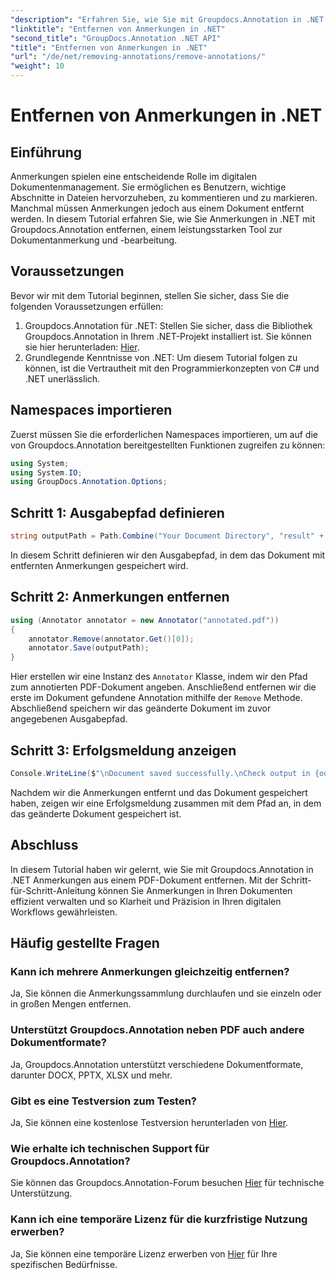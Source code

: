 ```yaml
---
"description": "Erfahren Sie, wie Sie mit Groupdocs.Annotation in .NET Anmerkungen aus PDF-Dokumenten entfernen. Vereinfachen Sie Ihren digitalen Dokumentenverwaltungsprozess."
"linktitle": "Entfernen von Anmerkungen in .NET"
"second_title": "GroupDocs.Annotation .NET API"
"title": "Entfernen von Anmerkungen in .NET"
"url": "/de/net/removing-annotations/remove-annotations/"
"weight": 10
---
```


# Entfernen von Anmerkungen in .NET

## Einführung
Anmerkungen spielen eine entscheidende Rolle im digitalen Dokumentenmanagement. Sie ermöglichen es Benutzern, wichtige Abschnitte in Dateien hervorzuheben, zu kommentieren und zu markieren. Manchmal müssen Anmerkungen jedoch aus einem Dokument entfernt werden. In diesem Tutorial erfahren Sie, wie Sie Anmerkungen in .NET mit Groupdocs.Annotation entfernen, einem leistungsstarken Tool zur Dokumentanmerkung und -bearbeitung.
## Voraussetzungen
Bevor wir mit dem Tutorial beginnen, stellen Sie sicher, dass Sie die folgenden Voraussetzungen erfüllen:
1. Groupdocs.Annotation für .NET: Stellen Sie sicher, dass die Bibliothek Groupdocs.Annotation in Ihrem .NET-Projekt installiert ist. Sie können sie hier herunterladen: [Hier](https://releases.groupdocs.com/annotation/net/).
2. Grundlegende Kenntnisse von .NET: Um diesem Tutorial folgen zu können, ist die Vertrautheit mit den Programmierkonzepten von C# und .NET unerlässlich.

## Namespaces importieren
Zuerst müssen Sie die erforderlichen Namespaces importieren, um auf die von Groupdocs.Annotation bereitgestellten Funktionen zugreifen zu können:
```csharp
using System;
using System.IO;
using GroupDocs.Annotation.Options;
```
## Schritt 1: Ausgabepfad definieren
```csharp
string outputPath = Path.Combine("Your Document Directory", "result" + Path.GetExtension("input.pdf"));
```
In diesem Schritt definieren wir den Ausgabepfad, in dem das Dokument mit entfernten Anmerkungen gespeichert wird.
## Schritt 2: Anmerkungen entfernen
```csharp
using (Annotator annotator = new Annotator("annotated.pdf"))
{
    annotator.Remove(annotator.Get()[0]);
    annotator.Save(outputPath);
}
```
Hier erstellen wir eine Instanz des `Annotator` Klasse, indem wir den Pfad zum annotierten PDF-Dokument angeben. Anschließend entfernen wir die erste im Dokument gefundene Annotation mithilfe der `Remove` Methode. Abschließend speichern wir das geänderte Dokument im zuvor angegebenen Ausgabepfad.
## Schritt 3: Erfolgsmeldung anzeigen
```csharp
Console.WriteLine($"\nDocument saved successfully.\nCheck output in {outputPath}.");
```
Nachdem wir die Anmerkungen entfernt und das Dokument gespeichert haben, zeigen wir eine Erfolgsmeldung zusammen mit dem Pfad an, in dem das geänderte Dokument gespeichert ist.

## Abschluss
In diesem Tutorial haben wir gelernt, wie Sie mit Groupdocs.Annotation in .NET Anmerkungen aus einem PDF-Dokument entfernen. Mit der Schritt-für-Schritt-Anleitung können Sie Anmerkungen in Ihren Dokumenten effizient verwalten und so Klarheit und Präzision in Ihren digitalen Workflows gewährleisten.
## Häufig gestellte Fragen
### Kann ich mehrere Anmerkungen gleichzeitig entfernen?
Ja, Sie können die Anmerkungssammlung durchlaufen und sie einzeln oder in großen Mengen entfernen.
### Unterstützt Groupdocs.Annotation neben PDF auch andere Dokumentformate?
Ja, Groupdocs.Annotation unterstützt verschiedene Dokumentformate, darunter DOCX, PPTX, XLSX und mehr.
### Gibt es eine Testversion zum Testen?
Ja, Sie können eine kostenlose Testversion herunterladen von [Hier](https://releases.groupdocs.com/).
### Wie erhalte ich technischen Support für Groupdocs.Annotation?
Sie können das Groupdocs.Annotation-Forum besuchen [Hier](https://forum.groupdocs.com/c/annotation/10) für technische Unterstützung.
### Kann ich eine temporäre Lizenz für die kurzfristige Nutzung erwerben?
Ja, Sie können eine temporäre Lizenz erwerben von [Hier](https://purchase.groupdocs.com/temporary-license/) für Ihre spezifischen Bedürfnisse.